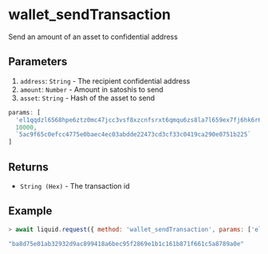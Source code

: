 # wallet_sendTransaction

Send an amount of an asset to confidential address

## Parameters

1. `address`: `String` - The recipient confidential address
2. `amount`: `Number` - Amount in satoshis to send
3. `asset`: `String` - Hash of the asset to send

```js
params: [
  'el1qqdzl6568hpe6ztz0mc47jcc3vsf8xzcnfsrxt6qmqu6zs8la7l659ex7fj6hk6r62cry4rvmpa2srjnc4dc7x566wwyu6kqn2',
  10000,
  `5ac9f65c0efcc4775e0baec4ec03abdde22473cd3cf33c0419ca290e0751b225`
]
```

## Returns

- `String (Hex)` - The transaction id

## Example

```js
> await liquid.request({ method: 'wallet_sendTransaction', params: ['el1qqdzl6568hpe6ztz0mc47jcc3vsf8xzcnfsrxt6qmqu6zs8la7l659ex7fj6hk6r62cry4rvmpa2srjnc4dc7x566wwyu6kqn2', 10000,'5ac9f65c0efcc4775e0baec4ec03abdde22473cd3cf33c0419ca290e0751b225'] })

"ba8d75e01ab32932d9ac899418a6bec95f2869e1b1c161b871f661c5a8789a0e"
```